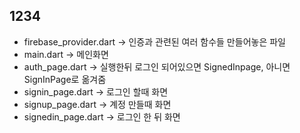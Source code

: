## 1234

- firebase_provider.dart -> 인증과 관련된 여러 함수들 만들어놓은 파일
- main.dart -> 메인화면
- auth_page.dart -> 실행한뒤 로그인 되어있으면 SignedInpage, 아니면 SignInPage로 옮겨줌
- signin_page.dart -> 로그인 할때 화면
- signup_page.dart -> 계정 만들때 화면
- signedin_page.dart -> 로그인 한 뒤 화면
